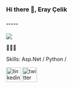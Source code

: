 ### Hi there 👋, Eray Çelik
#### -----

![](https://i.hizliresim.com/9sstez7.jpg)

🙏🙏🙏

Skills: Asp.Net / Python /



[<img src='https://cdn.jsdelivr.net/npm/simple-icons@3.0.1/icons/linkedin.svg' alt='linkedin' height='40'>](https://www.linkedin.com/in/eray-celik/)  [<img src='https://cdn.jsdelivr.net/npm/simple-icons@3.0.1/icons/twitter.svg' alt='twitter' height='40'>](https://twitter.com/eraycel1k)  

